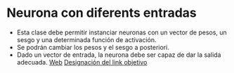# Neurona con diferents entradas
*    Esta clase debe permitir instanciar neuronas con un vector de pesos, un sesgo y una determinada función de activación.
*   Se podrán cambiar los pesos y el sesgo a posteriori.
*    Dado un vector de entrada, la neurona debe ser capaz de dar la salida adecuada.
[Web](https://mortdur-neurona-app-rzt9li.streamlit.app)
<a href="URL">Designación del link objetivo</a>
